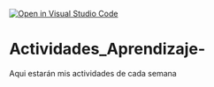 [![Open in Visual Studio Code](https://classroom.github.com/assets/open-in-vscode-c66648af7eb3fe8bc4f294546bfd86ef473780cde1dea487d3c4ff354943c9ae.svg)](https://classroom.github.com/online_ide?assignment_repo_id=8478507&assignment_repo_type=AssignmentRepo)
# Actividades_Aprendizaje-
Aqui estarán mis actividades de cada semana
